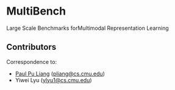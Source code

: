# MultiBench

Large Scale Benchmarks forMultimodal Representation Learning


## Contributors

Correspondence to: 
  - [Paul Pu Liang](http://www.cs.cmu.edu/~pliang/) (pliang@cs.cmu.edu)
  - Yiwei Lyu (ylyu1@cs.cmu.edu)

